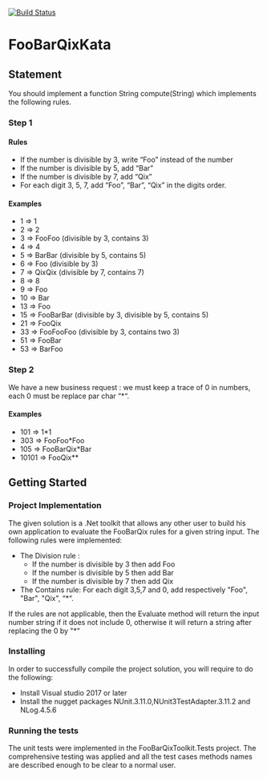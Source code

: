 [![Build Status](https://travis-ci.org/ImeneKHEpABD/FooBarQixKata.svg?branch=master)](https://travis-ci.org/ImeneKHEpABD/FooBarQixKata)
# FooBarQixKata
## Statement
You should implement a function String compute(String) which implements the following rules.

### Step 1
#### Rules
* If the number is divisible by 3, write “Foo” instead of the number
* If the number is divisible by 5, add “Bar”
* If the number is divisible by 7, add “Qix”
* For each digit 3, 5, 7, add “Foo”, “Bar”, “Qix” in the digits order.
#### Examples
* 1  => 1
* 2  => 2
* 3  => FooFoo (divisible by 3, contains 3)
* 4  => 4
* 5  => BarBar (divisible by 5, contains 5)
* 6  => Foo (divisible by 3)
* 7  => QixQix (divisible by 7, contains 7)
* 8  => 8
* 9  => Foo
* 10 => Bar
* 13 => Foo
* 15 => FooBarBar (divisible by 3, divisible by 5, contains 5)
* 21 => FooQix
* 33 => FooFooFoo (divisible by 3, contains two 3)
* 51 => FooBar
* 53 => BarFoo
### Step 2
We have a new business request : we must keep a trace of 0 in numbers, each 0 must be replace par char “*“.

#### Examples
* 101   => 1*1
* 303   => FooFoo*Foo
* 105   => FooBarQix*Bar
* 10101 => FooQix**

## Getting Started
### Project Implementation
The given solution is a .Net toolkit that allows any other user to build his own application to evaluate the FooBarQix rules for a given string input.
The following rules were implemented:
* The Division rule : 
   - If the number is divisible by 3 then add Foo
   - If the number is divisible by 5 then add Bar
   - If the number is divisible by 7 then add Qix
* The Contains rule:
For each digit 3,5,7 and 0, add respectively "Foo", "Bar", "Qix", “*“.

If the rules are not applicable, then the Evaluate method will return the input number string if it does not include 0, otherwise it will return a string after replacing the 0 by "*"

### Installing
In order to successfully compile the project solution, you will require to do the following:
   - Install Visual studio 2017 or later 
   - Install the nugget packages NUnit.3.11.0,NUnit3TestAdapter.3.11.2 and NLog.4.5.6

### Running the tests
The unit tests were implemented in the FooBarQixToolkit.Tests project. The comprehensive testing was applied and all the test cases methods names are described enough to be clear to a normal user.
